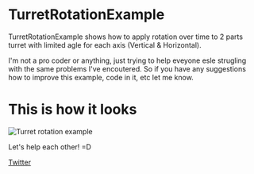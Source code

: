 # TurretRotationExample
TurretRotationExample shows how to apply rotation over time to 2 parts turret with limited agle for each axis (Vertical & Horizontal).

I'm not a pro coder or anything, just trying to help eveyone esle strugling with the same problems I've encoutered.
So if you have any suggestions how to improve this example, code in it, etc let me know.

# This is how it looks
![Turret rotation example](http://i.imgur.com/AShf7Xf.gif)

Let's help each other! =D

[Twitter](https://twitter.com/Andrew_Chewie)
